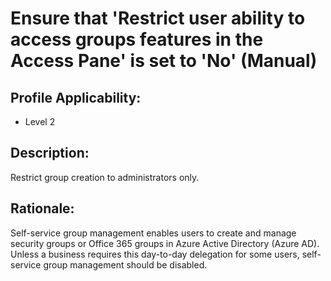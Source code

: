# Ensure that 'Restrict user ability to access groups features in the Access Pane' is set to 'No' (Manual)

## Profile Applicability:

- Level 2

## Description:

Restrict group creation to administrators only.

## Rationale:

Self-service group management enables users to create and manage security groups or Office 365 groups in Azure Active Directory (Azure AD). Unless a business requires this day-to-day delegation for some users, self-service group management should be disabled.